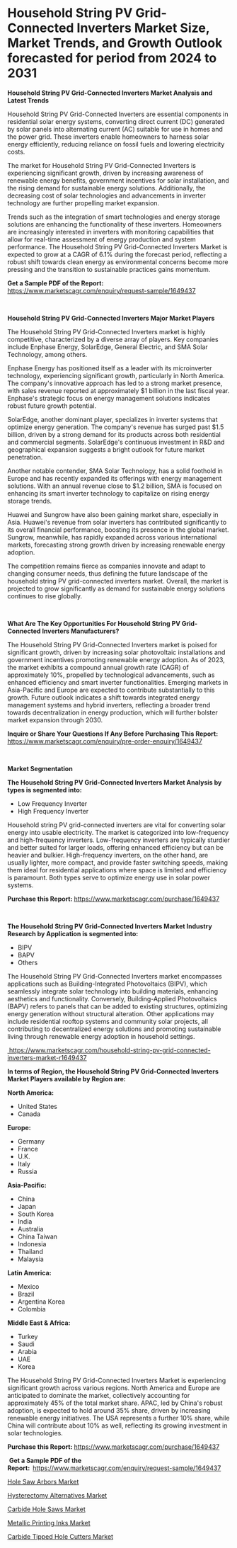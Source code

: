 <p><h1>Household String PV Grid-Connected Inverters Market Size, Market Trends, and Growth Outlook forecasted for period from 2024 to 2031</h1></p><p><strong>Household String PV Grid-Connected Inverters Market Analysis and Latest Trends</strong></p>
<p><p>Household String PV Grid-Connected Inverters are essential components in residential solar energy systems, converting direct current (DC) generated by solar panels into alternating current (AC) suitable for use in homes and the power grid. These inverters enable homeowners to harness solar energy efficiently, reducing reliance on fossil fuels and lowering electricity costs.</p><p>The market for Household String PV Grid-Connected Inverters is experiencing significant growth, driven by increasing awareness of renewable energy benefits, government incentives for solar installation, and the rising demand for sustainable energy solutions. Additionally, the decreasing cost of solar technologies and advancements in inverter technology are further propelling market expansion. </p><p>Trends such as the integration of smart technologies and energy storage solutions are enhancing the functionality of these inverters. Homeowners are increasingly interested in inverters with monitoring capabilities that allow for real-time assessment of energy production and system performance. The Household String PV Grid-Connected Inverters Market is expected to grow at a CAGR of 6.1% during the forecast period, reflecting a robust shift towards clean energy as environmental concerns become more pressing and the transition to sustainable practices gains momentum.</p></p>
<p><strong>Get a Sample PDF of the Report:&nbsp;</strong> <a href="https://www.marketscagr.com/enquiry/request-sample/1649437?utm_campaign=1126&utm_medium=2&utm_source=Github&utm_content=ia&utm_term=19112024&utm_id=household-string-pv-grid-connected-inverters">https://www.marketscagr.com/enquiry/request-sample/1649437</a></p>
<p>&nbsp;</p>
<p><strong>Household String PV Grid-Connected Inverters Major Market Players</strong></p>
<p><p>The Household String PV Grid-Connected Inverters market is highly competitive, characterized by a diverse array of players. Key companies include Enphase Energy, SolarEdge, General Electric, and SMA Solar Technology, among others. </p><p>Enphase Energy has positioned itself as a leader with its microinverter technology, experiencing significant growth, particularly in North America. The company's innovative approach has led to a strong market presence, with sales revenue reported at approximately $1 billion in the last fiscal year. Enphase's strategic focus on energy management solutions indicates robust future growth potential.</p><p>SolarEdge, another dominant player, specializes in inverter systems that optimize energy generation. The company's revenue has surged past $1.5 billion, driven by a strong demand for its products across both residential and commercial segments. SolarEdge's continuous investment in R&D and geographical expansion suggests a bright outlook for future market penetration.</p><p>Another notable contender, SMA Solar Technology, has a solid foothold in Europe and has recently expanded its offerings with energy management solutions. With an annual revenue close to $1.2 billion, SMA is focused on enhancing its smart inverter technology to capitalize on rising energy storage trends.</p><p>Huawei and Sungrow have also been gaining market share, especially in Asia. Huawei's revenue from solar inverters has contributed significantly to its overall financial performance, boosting its presence in the global market. Sungrow, meanwhile, has rapidly expanded across various international markets, forecasting strong growth driven by increasing renewable energy adoption.</p><p>The competition remains fierce as companies innovate and adapt to changing consumer needs, thus defining the future landscape of the household string PV grid-connected inverters market. Overall, the market is projected to grow significantly as demand for sustainable energy solutions continues to rise globally.</p></p>
<p>&nbsp;</p>
<p><strong>What Are The Key Opportunities For Household String PV Grid-Connected Inverters Manufacturers?</strong></p>
<p><p>The Household String PV Grid-Connected Inverters market is poised for significant growth, driven by increasing solar photovoltaic installations and government incentives promoting renewable energy adoption. As of 2023, the market exhibits a compound annual growth rate (CAGR) of approximately 10%, propelled by technological advancements, such as enhanced efficiency and smart inverter functionalities. Emerging markets in Asia-Pacific and Europe are expected to contribute substantially to this growth. Future outlook indicates a shift towards integrated energy management systems and hybrid inverters, reflecting a broader trend towards decentralization in energy production, which will further bolster market expansion through 2030.</p></p>
<p><strong>Inquire or Share Your Questions If Any Before Purchasing This Report:</strong> <a href="https://www.marketscagr.com/enquiry/pre-order-enquiry/1649437?utm_campaign=1126&utm_medium=2&utm_source=Github&utm_content=ia&utm_term=19112024&utm_id=household-string-pv-grid-connected-inverters">https://www.marketscagr.com/enquiry/pre-order-enquiry/1649437</a></p>
<p>&nbsp;</p>
<p><strong>Market Segmentation</strong></p>
<p><strong>The Household String PV Grid-Connected Inverters Market Analysis by types is segmented into:</strong></p>
<p><ul><li>Low Frequency Inverter</li><li>High Frequency Inverter</li></ul></p>
<p><p>Household string PV grid-connected inverters are vital for converting solar energy into usable electricity. The market is categorized into low-frequency and high-frequency inverters. Low-frequency inverters are typically sturdier and better suited for larger loads, offering enhanced efficiency but can be heavier and bulkier. High-frequency inverters, on the other hand, are usually lighter, more compact, and provide faster switching speeds, making them ideal for residential applications where space is limited and efficiency is paramount. Both types serve to optimize energy use in solar power systems.</p></p>
<p><strong>Purchase this Report:&nbsp;</strong><a href="https://www.marketscagr.com/purchase/1649437?utm_campaign=1126&utm_medium=2&utm_source=Github&utm_content=ia&utm_term=19112024&utm_id=household-string-pv-grid-connected-inverters">https://www.marketscagr.com/purchase/1649437</a></p>
<p>&nbsp;</p>
<p><strong>The Household String PV Grid-Connected Inverters Market Industry Research by Application is segmented into:</strong></p>
<p><ul><li>BIPV</li><li>BAPV</li><li>Others</li></ul></p>
<p><p>The Household String PV Grid-Connected Inverters market encompasses applications such as Building-Integrated Photovoltaics (BIPV), which seamlessly integrate solar technology into building materials, enhancing aesthetics and functionality. Conversely, Building-Applied Photovoltaics (BAPV) refers to panels that can be added to existing structures, optimizing energy generation without structural alteration. Other applications may include residential rooftop systems and community solar projects, all contributing to decentralized energy solutions and promoting sustainable living through renewable energy adoption in household settings.</p></p>
<p><a href="https://www.marketscagr.com/household-string-pv-grid-connected-inverters-market-r1649437?utm_campaign=1126&utm_medium=2&utm_source=Github&utm_content=ia&utm_term=19112024&utm_id=household-string-pv-grid-connected-inverters">&nbsp;https://www.marketscagr.com/household-string-pv-grid-connected-inverters-market-r1649437</a></p>
<p><strong>In terms of Region, the Household String PV Grid-Connected Inverters Market Players available by Region are:</strong></p>
<p>
    <p> <strong> North America: </strong>
        <ul>
            <li>United States</li>
            <li>Canada</li>
        </ul>
        </p> 
    <p> <strong> Europe: </strong>
        <ul>
            <li>Germany</li>
            <li>France</li>
            <li>U.K.</li>
            <li>Italy</li>
            <li>Russia</li>
        </ul>
        </p> 
    <p> <strong> Asia-Pacific: </strong>
        <ul>
            <li>China</li>
            <li>Japan</li>
            <li>South Korea</li>
            <li>India</li>
            <li>Australia</li>
            <li>China Taiwan</li>
            <li>Indonesia</li>
            <li>Thailand</li>
            <li>Malaysia</li>
        </ul>
        </p> 
    <p> <strong> Latin America: </strong>
        <ul>
            <li>Mexico</li>
            <li>Brazil</li>
            <li>Argentina Korea</li>
            <li>Colombia</li>
        </ul>
        </p> 
    <p> <strong> Middle East & Africa: </strong>
        <ul>
            <li>Turkey</li>
            <li>Saudi</li>
            <li>Arabia</li>
            <li>UAE</li>
            <li>Korea</li>
        </ul>
    </p>
    </p>
<p><p>The Household String PV Grid-Connected Inverters Market is experiencing significant growth across various regions. North America and Europe are anticipated to dominate the market, collectively accounting for approximately 45% of the total market share. APAC, led by China's robust adoption, is expected to hold around 35% share, driven by increasing renewable energy initiatives. The USA represents a further 10% share, while China will contribute about 10% as well, reflecting its growing investment in solar technologies.</p></p>
<p><strong>Purchase this Report: </strong><a href="https://www.marketscagr.com/purchase/1649437?utm_campaign=1126&utm_medium=2&utm_source=Github&utm_content=ia&utm_term=19112024&utm_id=household-string-pv-grid-connected-inverters">https://www.marketscagr.com/purchase/1649437</a></p>
<p>&nbsp;<strong>Get a Sample PDF of the Report:&nbsp;&nbsp;</strong><a href="https://www.marketscagr.com/enquiry/request-sample/1649437?utm_campaign=1126&utm_medium=2&utm_source=Github&utm_content=ia&utm_term=19112024&utm_id=household-string-pv-grid-connected-inverters">https://www.marketscagr.com/enquiry/request-sample/1649437</a></p>
<p><strong></strong></p>
<p><p><a href="https://www.linkedin.com/pulse/hole-saw-arbors-market-analysis-report-global-insights-srmae?utm_campaign=1126&utm_medium=2&utm_source=Github&utm_content=ia&utm_term=19112024&utm_id=household-string-pv-grid-connected-inverters">Hole Saw Arbors Market</a></p><p><a href="https://issuu.com/reportprime-2/docs/hysterectomy-alternatives-market-si_e5171f64d81356?utm_campaign=1126&utm_medium=2&utm_source=Github&utm_content=ia&utm_term=19112024&utm_id=household-string-pv-grid-connected-inverters">Hysterectomy Alternatives Market</a></p><p><a href="https://www.linkedin.com/pulse/carbide-hole-saws-market-global-regional-analysis-focus-bg6je?utm_campaign=1126&utm_medium=2&utm_source=Github&utm_content=ia&utm_term=19112024&utm_id=household-string-pv-grid-connected-inverters">Carbide Hole Saws Market</a></p><p><a href="https://issuu.com/reportprime-2/docs/metallic-printing-inks-market-size-_fe2adb3d573cae?utm_campaign=1126&utm_medium=2&utm_source=Github&utm_content=ia&utm_term=19112024&utm_id=household-string-pv-grid-connected-inverters">Metallic Printing Inks Market</a></p><p><a href="https://www.linkedin.com/pulse/carbide-tipped-hole-cutters-market-trends-focusing-insight-4gsie?utm_campaign=1126&utm_medium=2&utm_source=Github&utm_content=ia&utm_term=19112024&utm_id=household-string-pv-grid-connected-inverters">Carbide Tipped Hole Cutters Market</a></p></p>